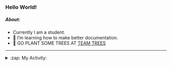### Hello World!

##### About:
- Currently I am a student.
- 🌱 I’m learning how to make better documentation.
- 🌱 GO PLANT SOME TREES AT [TEAM TREES](https://teamtrees.org/)

---
<details>
  <summary>:zap: My Activity:</summary>
  
<!--START_SECTION:waka-->
![Code Time](http://img.shields.io/badge/Code%20Time-1%2C121%20hrs%2038%20mins-blue)

**I'm a Night 🦉** 

```text
🌞 Morning                1499 commits        ██░░░░░░░░░░░░░░░░░░░░░░░   09.54 % 
🌆 Daytime                5386 commits        █████████░░░░░░░░░░░░░░░░   34.29 % 
🌃 Evening                4496 commits        ███████░░░░░░░░░░░░░░░░░░   28.62 % 
🌙 Night                  4328 commits        ███████░░░░░░░░░░░░░░░░░░   27.55 % 
```
📅 **I'm Most Productive on Wednesday** 

```text
Monday                   2333 commits        ████░░░░░░░░░░░░░░░░░░░░░   14.85 % 
Tuesday                  1946 commits        ███░░░░░░░░░░░░░░░░░░░░░░   12.39 % 
Wednesday                3732 commits        ██████░░░░░░░░░░░░░░░░░░░   23.76 % 
Thursday                 2009 commits        ███░░░░░░░░░░░░░░░░░░░░░░   12.79 % 
Friday                   1578 commits        ███░░░░░░░░░░░░░░░░░░░░░░   10.05 % 
Saturday                 1406 commits        ██░░░░░░░░░░░░░░░░░░░░░░░   08.95 % 
Sunday                   2705 commits        ████░░░░░░░░░░░░░░░░░░░░░   17.22 % 
```


📊 **This Week I Spent My Time On** 

```text
🔥 Editors: 
VS Code                  9 hrs 37 mins       █████████████████████████   100.00 % 

🐱‍💻 Projects: 
praise                   4 hrs 30 mins       ████████████░░░░░░░░░░░░░   46.79 % 
ai                       4 hrs 29 mins       ████████████░░░░░░░░░░░░░   46.63 % 
os-lab                   25 mins             █░░░░░░░░░░░░░░░░░░░░░░░░   04.39 % 
CSF22                    11 mins             ░░░░░░░░░░░░░░░░░░░░░░░░░   01.95 % 
Unknown Project          1 min               ░░░░░░░░░░░░░░░░░░░░░░░░░   00.24 % 
```


 Last Updated on 30/04/2023 16:07:41 UTC
<!--END_SECTION:waka-->
</details>
